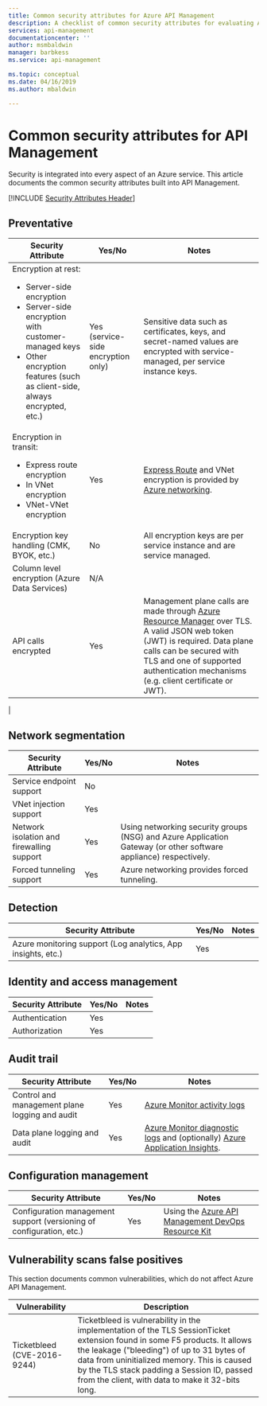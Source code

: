 ```yaml
---
title: Common security attributes for Azure API Management
description: A checklist of common security attributes for evaluating API Management
services: api-management
documentationcenter: ''
author: msmbaldwin
manager: barbkess
ms.service: api-management

ms.topic: conceptual
ms.date: 04/16/2019
ms.author: mbaldwin

---
```

# Common security attributes for API Management

Security is integrated into every aspect of an Azure service. This article documents the common security attributes built into API Management.

[!INCLUDE [Security Attributes Header](../../includes/security-attributes-header.md)]

## Preventative

| Security Attribute | Yes/No | Notes |
|---|---|--|
| Encryption at rest:<ul><li>Server-side encryption</li><li>Server-side encryption with customer-managed keys</li><li>Other encryption features (such as client-side, always encrypted, etc.)</ul>| Yes (service-side encryption only) | Sensitive data such as certificates, keys, and secret-named values are encrypted with service-managed, per service instance keys. |
| Encryption in transit:<ul><li>Express route encryption</li><li>In VNet encryption</li><li>VNet-VNet encryption</ul>| Yes | [Express Route](../expressroute/index.yml) and VNet encryption is provided by [Azure networking](../virtual-network/index.yml). |
| Encryption key handling (CMK, BYOK, etc.)| No | All encryption keys are per service instance and are service managed. |
| Column level encryption (Azure Data Services)| N/A | |
| API calls encrypted| Yes | Management plane calls are made through [Azure Resource Manager](../azure-resource-manager/index.yml) over TLS. A valid JSON web token (JWT) is required.  Data plane calls can be secured with TLS and one of supported authentication mechanisms (e.g. client certificate or JWT).
 |

## Network segmentation

| Security Attribute | Yes/No | Notes |
|---|---|--|
| Service endpoint support| No | |
| VNet injection support| Yes | |
| Network isolation and firewalling support| Yes | Using networking security groups (NSG) and Azure Application Gateway (or other software appliance) respectively. |
| Forced tunneling support| Yes | Azure networking provides forced tunneling. |

## Detection

| Security Attribute | Yes/No | Notes|
|---|---|--|
| Azure monitoring support (Log analytics, App insights, etc.)| Yes | |

## Identity and access management

| Security Attribute | Yes/No | Notes|
|---|---|--|
| Authentication| Yes | |
| Authorization| Yes | |


## Audit trail

| Security Attribute | Yes/No | Notes|
|---|---|--|
| Control and management plane logging and audit| Yes | [Azure Monitor activity logs](../azure-monitor/platform/activity-logs-overview.md) |
| Data plane logging and audit| Yes | [Azure Monitor diagnostic logs](../azure-monitor/platform/diagnostic-logs-overview.md) and (optionally) [Azure Application Insights](../azure-monitor/app/app-insights-overview.md).  |

## Configuration management

| Security Attribute | Yes/No | Notes|
|---|---|--|
| Configuration management support (versioning of configuration, etc.)| Yes | Using the [Azure API Management DevOps Resource Kit](https://aka.ms/apimdevops) |

## Vulnerability scans false positives

This section documents common vulnerabilities, which do not affect Azure API Management.

| Vulnerability               | Description                                                                                                                                                                                                                                                                                                               |
|-----------------------------|---------------------------------------------------------------------------------------------------------------------------------------------------------------------------------------------------------------------------------------------------------------------------------------------------------------------------|
| Ticketbleed (CVE-2016-9244) | Ticketbleed is vulnerability in the implementation of the TLS SessionTicket extension found in some F5 products. It allows the leakage ("bleeding") of up to 31 bytes of data from uninitialized memory. This is caused by the TLS stack padding a Session ID, passed from the client, with data to make it 32-bits long. |